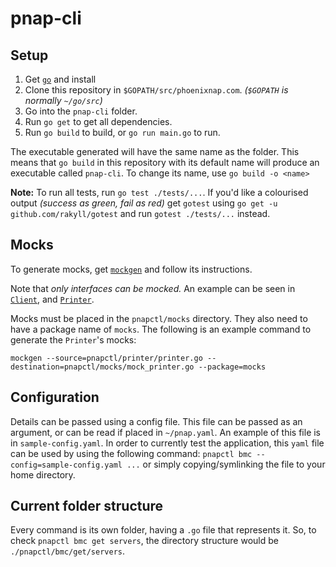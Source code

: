 # pnap-cli

## Setup

1. Get [`go`](https://golang.org/) and install
2. Clone this repository in `$GOPATH/src/phoenixnap.com`. *(`$GOPATH` is normally `~/go/src`)*
3. Go into the `pnap-cli` folder.
4. Run `go get` to get all dependencies.
5. Run `go build` to build, or `go run main.go` to run.

The executable generated will have the same name as the folder. This means that `go build` in this repository with its default name will produce an executable called `pnap-cli`. To change its name, use `go build -o <name>`

**Note:** To run all tests, run `go test ./tests/...`. If you'd like a colourised output *(success as green, fail as red)* get `gotest` using `go get -u github.com/rakyll/gotest` and run `gotest ./tests/...` instead.

## Mocks

To generate mocks, get [`mockgen`](https://github.com/golang/mock) and follow its instructions.

Note that *only interfaces can be mocked.* An example can be seen in [`Client`](./pnapctl/client/client.go), and [`Printer`](./pnapctl/printer/printer.go).

Mocks must be placed in the `pnapctl/mocks` directory. They also need to have a package name of `mocks`. The following is an example command to generate the `Printer`'s mocks:

`mockgen --source=pnapctl/printer/printer.go --destination=pnapctl/mocks/mock_printer.go --package=mocks`

## Configuration
Details can be passed using a config file. This file can be passed as an argument, or can be read if placed in `~/pnap.yaml`. An example of this file is in `sample-config.yaml`. In order to currently test the application, this `yaml` file can be used by using the following command: `pnapctl bmc --config=sample-config.yaml ...` or simply copying/symlinking the file to your home directory.

## Current folder structure

Every command is its own folder, having a `.go` file that represents it. So, to check `pnapctl bmc get servers`, the directory structure would be `./pnapctl/bmc/get/servers`.


